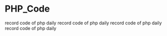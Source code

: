 PHP_Code
========

record code of php daily
record code of php daily
record code of php daily
record code of php daily
